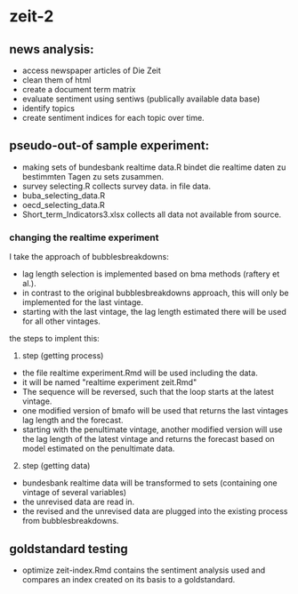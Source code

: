 zeit-2
======

## news analysis:
- access newspaper articles of Die Zeit
- clean them of html
- create a document term matrix
- evaluate sentiment using sentiws (publically available data base)
- identify topics 
- create sentiment indices for each topic over time.

## pseudo-out-of sample experiment:

- making sets of bundesbank realtime data.R bindet die realtime daten zu bestimmten Tagen zu sets zusammen.
- survey selecting.R collects survey data. in file data.
- buba_selecting_data.R
- oecd_selecting_data.R
- Short_term_Indicators3.xlsx collects all data not available from source.

### changing the realtime experiment
I take the approach of bubblesbreakdowns:
- lag length selection is implemented based on bma methods (raftery et al.). 
- in contrast to the original bubblesbreakdowns approach, this will only be implemented for the last vintage.
- starting with the last vintage, the lag length estimated there will be used for all other vintages.

the steps to implent this:
1. step (getting process)
- the file realtime experiment.Rmd will be used including the data.
- it will be named "realtime experiment zeit.Rmd" 
- The sequence will be reversed, such that the loop starts at the latest vintage.
- one modified version of bmafo will be used that returns the last vintages lag length and the forecast.
- starting with the penultimate vintage, another modified version will use the lag length of the latest vintage and returns the forecast based on model estimated on the penultimate data.
2. step (getting data)
- bundesbank realtime data will be transformed to sets (containing one vintage of several variables)
- the unrevised data are read in.
- the revised and the unrevised data are plugged into the existing process from bubblesbreakdowns.

## goldstandard testing

- optimize zeit-index.Rmd contains the sentiment analysis used and compares an index created on its basis to a goldstandard.
